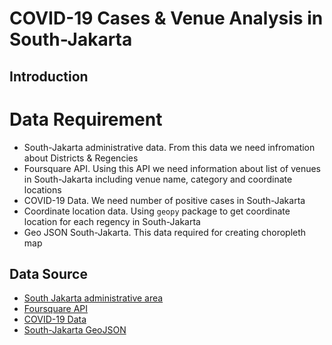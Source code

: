 # COVID-19 Cases & Venue Analysis in South-Jakarta 

## Introduction

# Data Requirement
- South-Jakarta administrative data. From this data we need infromation about Districts & Regencies
- Foursquare API. Using this API we need information about list of venues in South-Jakarta including venue name, category and coordinate locations
- COVID-19 Data. We need number of positive cases in South-Jakarta
- Coordinate location data. Using `geopy` package to get coordinate location for each regency in South-Jakarta
- Geo JSON South-Jakarta. This data required for creating choropleth map

## Data Source
- [South Jakarta administrative area](https://id.wikipedia.org/wiki/Daftar_kecamatan_dan_kelurahan_di_Kota_Administrasi_Jakarta_Selatan)
- [Foursquare API](https://developer.foursquare.com/docs/api-reference/venues/explore/)
- [COVID-19 Data](https://data.jakarta.go.id/dataset/rekap-data-harian-covid-19-per-kelurahan-provinsi-dki-jakarta-bulan-november-2020)
- [South-Jakarta GeoJSON](https://github.com/thetrisatria/geojson-indonesia/blob/master/city-regency/id-jk-jaksel.geojson)

